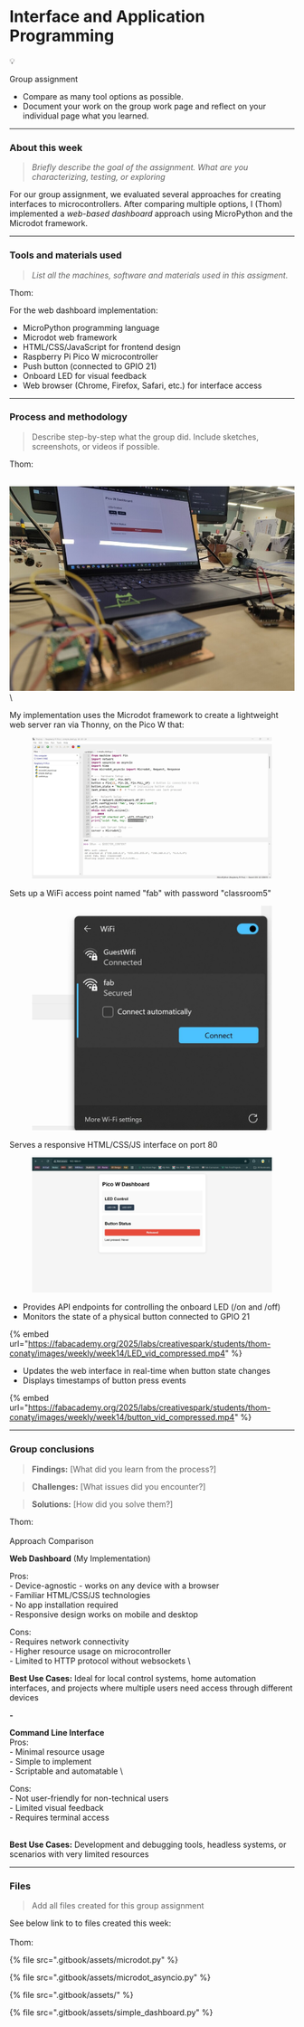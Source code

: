 # Interface and Application Programming

💡

Group assignment

* Compare as many tool options as possible.
* Document your work on the group work page and reflect on your individual page what you learned.

***

### About this week <a href="#id-19caf66e-e64e-8031-8b22-f1508c837603" id="id-19caf66e-e64e-8031-8b22-f1508c837603"></a>

> _Briefly describe the goal of the assignment. What are you characterizing, testing, or exploring_

For our group assignment, we evaluated several approaches for creating interfaces to microcontrollers. After comparing multiple options, I (Thom) implemented a _web-based dashboard_ approach using MicroPython and the Microdot framework.&#x20;

***

### Tools and materials used <a href="#id-19caf66e-e64e-80f5-80c3-fbef49bb3165" id="id-19caf66e-e64e-80f5-80c3-fbef49bb3165"></a>

> _List all the machines, software and materials used in this assigment._

Thom:

For the web dashboard implementation:

* MicroPython programming language
* Microdot web framework
* HTML/CSS/JavaScript for frontend design
* Raspberry Pi Pico W microcontroller
* Push button (connected to GPIO 21)
* Onboard LED for visual feedback
* Web browser (Chrome, Firefox, Safari, etc.) for interface access

***

### Process and methodology <a href="#id-19caf66e-e64e-807f-9144-d02c8b503f6c" id="id-19caf66e-e64e-807f-9144-d02c8b503f6c"></a>

> Describe step-by-step what the group did. Include sketches, screenshots, or videos if possible.

Thom:

\
![](.gitbook/assets/photodevice.jpg)\


My implementation uses the Microdot framework to create a lightweight web server ran via Thonny, on the Pico W that:

<figure><img src=".gitbook/assets/thonny.jpg" alt=""><figcaption></figcaption></figure>

Sets up a WiFi access point named "fab" with password "classroom5"

<figure><img src=".gitbook/assets/wifi.jpg" alt=""><figcaption></figcaption></figure>

Serves a responsive HTML/CSS/JS interface on port 80

<figure><img src=".gitbook/assets/dashboard.jpg" alt=""><figcaption></figcaption></figure>

* Provides API endpoints for controlling the onboard LED (/on and /off)
* Monitors the state of a physical button connected to GPIO 21

{% embed url="https://fabacademy.org/2025/labs/creativespark/students/thom-conaty/images/weekly/week14/LED_vid_compressed.mp4" %}

* Updates the web interface in real-time when button state changes
* Displays timestamps of button press events

{% embed url="https://fabacademy.org/2025/labs/creativespark/students/thom-conaty/images/weekly/week14/button_vid_compressed.mp4" %}

***

### Group conclusions <a href="#id-19caf66e-e64e-806e-80a1-cee95d7feb50" id="id-19caf66e-e64e-806e-80a1-cee95d7feb50"></a>

> **Findings:** \[What did you learn from the process?]

> **Challenges:** \[What issues did you encounter?]

> **Solutions:** \[How did you solve them?]

Thom:\
\
Approach Comparison

**Web Dashboard** (My Implementation)


Pros:
\
\- Device-agnostic - works on any device with a browser
\
\- Familiar HTML/CSS/JS technologies
\
\- No app installation required
\
\- Responsive design works on mobile and desktop


Cons:
\
\- Requires network connectivity
\
\- Higher resource usage on microcontroller
\
\- Limited to HTTP protocol without websockets
\


**Best Use Cases:** Ideal for local control systems, home automation interfaces, and projects where multiple users need access through different devices

**-**

**Command Line Interface**
\
Pros:
\
\- Minimal resource usage
\
\- Simple to implement
\
\- Scriptable and automatable
\


Cons:
\
\- Not user-friendly for non-technical users
\
\- Limited visual feedback
\
\- Requires terminal access


\
**Best Use Cases:** Development and debugging tools, headless systems, or scenarios with very limited resources

***

### Files <a href="#id-19caf66e-e64e-807d-8d75-c9331e32c311" id="id-19caf66e-e64e-807d-8d75-c9331e32c311"></a>

> Add all files created for this group assignment

See below link to to files created this week:\
\
Thom:&#x20;

{% file src=".gitbook/assets/microdot.py" %}

{% file src=".gitbook/assets/microdot_asyncio.py" %}

{% file src=".gitbook/assets/" %}

{% file src=".gitbook/assets/simple_dashboard.py" %}
